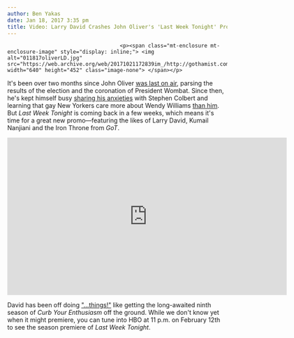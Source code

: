 ```yaml
---
author: Ben Yakas
date: Jan 18, 2017 3:35 pm
title: Video: Larry David Crashes John Oliver's 'Last Week Tonight' Promo
---
```


	
										<p><span class="mt-enclosure mt-enclosure-image" style="display: inline;"> <img alt="011817oliverLD.jpg" src="https://web.archive.org/web/20171021172839im_/http://gothamist.com/attachments/byakas/011817oliverLD.jpg" width="640" height="452" class="image-none"> </span></p>

<p>It&apos;s been over two months since John Oliver <a href="https://web.archive.org/web/20171021172839/http://gothamist.com/2016/11/14/john_oliver_president_trump.php">was last on air</a>, parsing the results of the election and the coronation of President Wombat. Since then, he&apos;s kept himself busy <a href="https://web.archive.org/web/20171021172839/http://gothamist.com/2016/11/21/stephen_colbert_john_oliver_share_t.php">sharing his anxieties</a> with Stephen Colbert and learning that gay New Yorkers care more about Wendy Williams <a href="https://web.archive.org/web/20171021172839/http://gothamist.com/2017/01/03/video_billy_eichner_investigates_wh.php">than him</a>. But <em>Last Week Tonight</em> is coming back in a few weeks, which means it&apos;s time for a great new promo&#x2014;featuring the likes of Larry David, Kumail Nanjiani and the Iron Throne from <em>GoT</em>.</p>

<p><iframe width="640" height="360" src="https://web.archive.org/web/20171021172839if_/https://www.youtube.com/embed/ekoETowzmAo" frameborder="0" allowfullscreen></iframe></p>

<p>David has been off doing <a href="https://web.archive.org/web/20171021172839/http://gothamist.com/tags/larrydavid">&quot;...things!&quot;</a> like getting the long-awaited ninth season of <em>Curb Your Enthusiasm</em> off the ground. While we don&apos;t know yet when it might premiere, you can tune into HBO at 11 p.m. on February 12th to see the season premiere of <em>Last Week Tonight</em>.</p>					
										
									
				